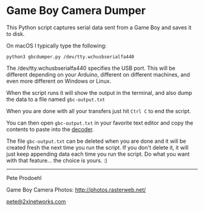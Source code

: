 # Game Boy Camera Dumper

This Python script captures serial data sent from a Game Boy and saves it to disk.

On macOS I typically type the following:

`python3 gbcdumper.py /dev/tty.wchusbserialfa440`

The /dev/tty.wchusbserialfa440 specifies the USB port. This will be different depending on your Arduino, different on different machines, and even more different on Windows or Linux.

When the script runs it will show the output in the terminal, and also dump the data to a file named `gbc-output.txt`

When you are done with all your transfers just hit `Ctrl C` to end the script.

You can then open `gbc-output.txt` in your favorite text editor and copy the contents to paste into the [decoder](https://github.com/mofosyne/arduino-gameboy-printer-emulator/tree/master/gbp_decoder).

The file `gbc-output.txt` can be deleted when you are done and it will be created fresh the next time you run the script. If you don't delete it, it will just keep appending data each time you run the script. Do what you want with that feature... the choice is yours. :)


--- 

Pete Prodoehl

Game Boy Camera Photos: http://photos.rasterweb.net/

<pete@2xlnetworks.com>


